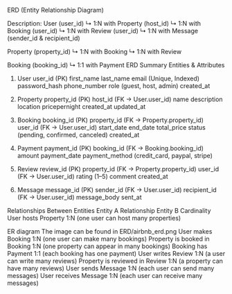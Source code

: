 ERD (Entity Relationship Diagram)

Description:
User (user_id) ↳ 1:N with Property (host_id) ↳ 1:N with Booking (user_id) ↳ 1:N with Review (user_id) ↳ 1:N with Message (sender_id & recipient_id)

Property (property_id) ↳ 1:N with Booking ↳ 1:N with Review

Booking (booking_id) ↳ 1:1 with Payment
ERD Summary
 Entities & Attributes
 1. User
user_id (PK)
first_name
last_name
email (Unique, Indexed)
password_hash
phone_number
role (guest, host, admin)
created_at

2. Property
property_id (PK)
host_id (FK → User.user_id)
name
description
location
pricepernight
created_at
updated_at

3. Booking
booking_id (PK)
property_id (FK → Property.property_id)
user_id (FK → User.user_id)
start_date
end_date
total_price
status (pending, confirmed, canceled)
created_at

4. Payment
payment_id (PK)
booking_id (FK → Booking.booking_id)
amount
payment_date
payment_method (credit_card, paypal, stripe)

5. Review
review_id (PK)
property_id (FK → Property.property_id)
user_id (FK → User.user_id)
rating (1–5)
comment
created_at

6. Message
message_id (PK)
sender_id (FK → User.user_id)
recipient_id (FK → User.user_id)
message_body
sent_at

 Relationships Between Entities
Entity A	Relationship	Entity B	Cardinality
User	hosts	Property	1:N (one user can host many properties)

ER diagram
The image can be found in ERD/airbnb_erd.png
User	makes	Booking	1:N (one user can make many bookings)
Property	is booked in	Booking	1:N (one property can appear in many bookings)
Booking	has	Payment	1:1 (each booking has one payment)
User	writes	Review	1:N (a user can write many reviews)
Property	is reviewed in	Review	1:N (a property can have many reviews)
User	sends	Message	1:N (each user can send many messages)
User	receives	Message	1:N (each user can receive many messages)
